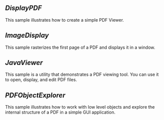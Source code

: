 ## ***DisplayPDF***
This sample illustrates how to create a simple PDF Viewer.

## ***ImageDisplay***
This sample rasterizes the first page of a PDF and displays it in a window.

## ***JavaViewer***
This sample is a utility that demonstrates a PDF viewing tool. You can use it to open, display, and edit PDF files.

## ***PDFObjectExplorer***
This sample illustrates how to work with low level objects and explore the internal structure of a PDF in a simple GUI application.
